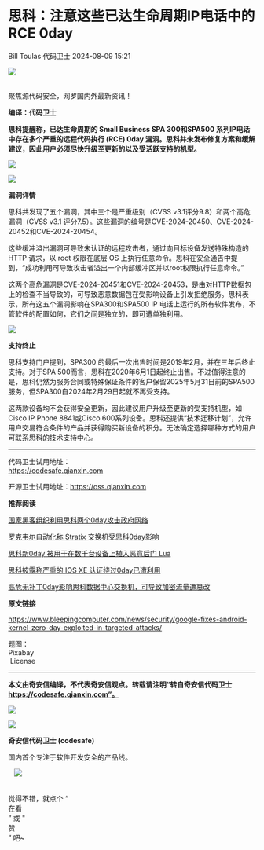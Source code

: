 #  思科：注意这些已达生命周期IP电话中的RCE 0day   
Bill Toulas  代码卫士   2024-08-09 15:21  
  
![](https://mmbiz.qpic.cn/mmbiz_gif/Az5ZsrEic9ot90z9etZLlU7OTaPOdibteeibJMMmbwc29aJlDOmUicibIRoLdcuEQjtHQ2qjVtZBt0M5eVbYoQzlHiaw/640?wx_fmt=gif "")  
  
   
聚焦源代码安全，网罗国内外最新资讯！  
  
**编译：代码卫士**  
  
**思科提醒称，已达生命周期的 Small Business SPA 300和SPA500 系列IP电话中存在多个严重的远程代码执行 (RCE) 0day 漏洞。思科并未发布修复方案和缓解建议，因此用户必须尽快升级至更新的以及受活跃支持的机型。**  
  
![](https://mmbiz.qpic.cn/mmbiz_png/oBANLWYScMR1tCF9tdmOaANhCQa7yohFwCWOq9F4ibJSNtm6glVs4TBJribH4XhwbhaMuZCgGxevVhic9V3vhgQeQ/640?wx_fmt=png&from=appmsg "")  
  
  
![](https://mmbiz.qpic.cn/mmbiz_png/oBANLWYScMR1tCF9tdmOaANhCQa7yohFEDxfG6YTqVI2y6pTPytq4NXDwPaVic9Yyxtibwiad6YTXv7KjcVzBLdAw/640?wx_fmt=png&from=appmsg "")  
  
**漏洞详情**  
  
  
  
思科共发现了五个漏洞，其中三个是严重级别（CVSS v3.1评分9.8）和两个高危漏洞（CVSS v3.1 评分7.5）。这些漏洞的编号是CVE-2024-20450、CVE-2024-20452和CVE-2024-20454。  
  
这些缓冲溢出漏洞可导致未认证的远程攻击者，通过向目标设备发送特殊构造的HTTP 请求，以 root 权限在底层 OS 上执行任意命令。思科在安全通告中提到，“成功利用可导致攻击者溢出一个内部缓冲区并以root权限执行任意命令。”  
  
这两个高危漏洞是CVE-2024-20451和CVE-2024-20453，是由对HTTP数据包上的检查不当导致的，可导致恶意数据包在受影响设备上引发拒绝服务。思科表示，所有这五个漏洞影响在SPA300和SPA500 IP 电话上运行的所有软件发布，不管软件的配置如何，它们之间是独立的，即可遭单独利用。  
  
  
![](https://mmbiz.qpic.cn/mmbiz_png/oBANLWYScMR1tCF9tdmOaANhCQa7yohFEDxfG6YTqVI2y6pTPytq4NXDwPaVic9Yyxtibwiad6YTXv7KjcVzBLdAw/640?wx_fmt=png&from=appmsg "")  
  
**支持终止**  
  
  
  
思科支持门户提到，SPA300 的最后一次出售时间是2019年2月，并在三年后终止支持。对于SPA 500而言，思科在2020年6月1日起终止出售。不过值得注意的是，思科仍然为服务合同或特殊保证条件的客户保留2025年5月31日前的SPA500服务，但SPA300自2024年2月29日起就不再受支持。  
  
这两款设备均不会获得安全更新，因此建议用户升级至更新的受支持机型，如Cisco IP Phone 8841或Cisco 600系列设备。思科还提供“技术迁移计划”，允许用户交易符合条件的产品并获得购买新设备的积分。无法确定选择哪种方式的用户可联系思科的技术支持中心。  
  
****  
  
代码卫士试用地址：  
https://codesafe.qianxin.com  
  
开源卫士试用地址：https://oss.qianxin.com  
  
  
  
  
  
  
  
  
  
  
  
**推荐阅读**  
  
[国家黑客组织利用思科两个0day攻击政府网络](http://mp.weixin.qq.com/s?__biz=MzI2NTg4OTc5Nw==&mid=2247519358&idx=1&sn=080e82a553f5a1d52ba96fc6f20d14c3&chksm=ea94bd14dde33402ba398352628a6ab2995cc8e1c950313b8a1b9fb5752d5c3d7a2f00098df9&scene=21#wechat_redirect)  
  
  
[罗克韦尔自动化称 Stratix 交换机受思科0day影响](http://mp.weixin.qq.com/s?__biz=MzI2NTg4OTc5Nw==&mid=2247517980&idx=1&sn=ffc848776d7e9915b3d800a23587fda9&chksm=ea94b676dde33f6029a679ed808213cb1d41ffd5a8ca6b04cf84a414175c08db3c21817c5f49&scene=21#wechat_redirect)  
  
  
[思科新0day 被用于在数千台设备上植入恶意后门 Lua](http://mp.weixin.qq.com/s?__biz=MzI2NTg4OTc5Nw==&mid=2247517960&idx=1&sn=a77de274fb21796ddac20805028ec8b0&chksm=ea94b662dde33f74645e70725b4ffb565280e526d7c94ee2cbd1c5177a6c3330dc1b383922b3&scene=21#wechat_redirect)  
  
  
[思科披露称严重的 IOS XE 认证绕过0day已遭利用](http://mp.weixin.qq.com/s?__biz=MzI2NTg4OTc5Nw==&mid=2247517910&idx=1&sn=8fb7babd282149838a933250b863edc8&chksm=ea94b7bcdde33eaa96070746c3597032b223e499e281eb14ab47149dc366af11b935031b6706&scene=21#wechat_redirect)  
  
  
[高危无补丁0day影响思科数据中心交换机，可导致加密流量遭篡改](http://mp.weixin.qq.com/s?__biz=MzI2NTg4OTc5Nw==&mid=2247516974&idx=2&sn=179eead740cfb91b376bafa02e4fcb99&chksm=ea94b244dde33b524d84c5fad51227142548b6794645504ad026ef59442f37d9388673b96ff7&scene=21#wechat_redirect)  
  
  
  
  
**原文链接**  
  
  
  
https://www.bleepingcomputer.com/news/security/google-fixes-android-kernel-zero-day-exploited-in-targeted-attacks/  
  
  
题图：  
Pixabay  
 License  
  
****  
**本文由奇安信编译，不代表奇安信观点。转载请注明“转自奇安信代码卫士 https://codesafe.qianxin.com”。**  
  
  
  
  
![](https://mmbiz.qpic.cn/mmbiz_jpg/oBANLWYScMSf7nNLWrJL6dkJp7RB8Kl4zxU9ibnQjuvo4VoZ5ic9Q91K3WshWzqEybcroVEOQpgYfx1uYgwJhlFQ/640?wx_fmt=jpeg "")  
  
![](https://mmbiz.qpic.cn/mmbiz_jpg/oBANLWYScMSN5sfviaCuvYQccJZlrr64sRlvcbdWjDic9mPQ8mBBFDCKP6VibiaNE1kDVuoIOiaIVRoTjSsSftGC8gw/640?wx_fmt=jpeg "")  
  
**奇安信代码卫士 (codesafe)**  
  
国内首个专注于软件开发安全的产品线。  
  
   ![](https://mmbiz.qpic.cn/mmbiz_gif/oBANLWYScMQ5iciaeKS21icDIWSVd0M9zEhicFK0rbCJOrgpc09iaH6nvqvsIdckDfxH2K4tu9CvPJgSf7XhGHJwVyQ/640?wx_fmt=gif "")  
  
   
觉得不错，就点个 “  
在看  
” 或 "  
赞  
” 吧~  
  
